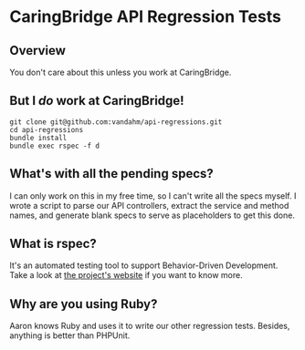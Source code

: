 # CaringBridge API Regression Tests

## Overview
You don't care about this unless you work at CaringBridge.

## But I *do* work at CaringBridge! ##

    git clone git@github.com:vandahm/api-regressions.git
    cd api-regressions
    bundle install
    bundle exec rspec -f d

## What's with all the pending specs? ##
I can only work on this in my free time, so I can't write all the specs myself.
I wrote a script to parse our API controllers, extract the service and method names,
and generate blank specs to serve as placeholders to get this done.

## What is rspec? ##
It's an automated testing tool to support Behavior-Driven Development. Take a look
at [the project's website](http://rspec.info/) if you want to know more.

## Why are you using Ruby? ##
Aaron knows Ruby and uses it to write our other regression tests. Besides, anything
is better than PHPUnit.

